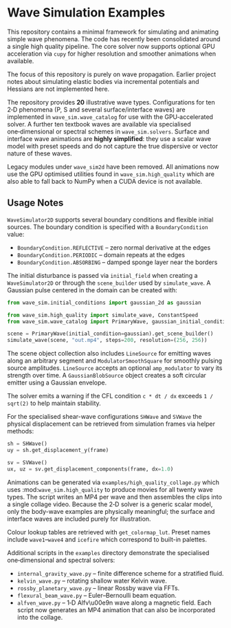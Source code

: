 # Wave Simulation Examples

This repository contains a minimal framework for simulating and animating simple wave phenomena.  The code has recently been consolidated around a single high quality pipeline.  The core solver now supports optional GPU acceleration via ``cupy`` for higher resolution and smoother animations when available.

The focus of this repository is purely on wave propagation. Earlier project
notes about simulating elastic bodies via incremental potentials and Hessians
are not implemented here.

The repository provides **20** illustrative wave types.  Configurations for
ten 2‑D phenomena (P, S and several surface/interface waves) are implemented in
``wave_sim.wave_catalog`` for use with the GPU‑accelerated solver.  A further ten
textbook waves are available via specialised one‑dimensional or spectral
schemes in ``wave_sim.solvers``.  Surface and interface wave animations are
**highly simplified**: they use a scalar wave model with preset speeds and do
not capture the true dispersive or vector nature of these waves.

Legacy modules under ``wave_sim2d`` have been removed.  All animations now
use the GPU optimised utilities found in ``wave_sim.high_quality`` which are
also able to fall back to NumPy when a CUDA device is not available.

## Usage Notes

`WaveSimulator2D` supports several boundary conditions and flexible initial
sources. The boundary condition is specified with a
``BoundaryCondition`` value:

* ``BoundaryCondition.REFLECTIVE`` – zero normal derivative at the edges
* ``BoundaryCondition.PERIODIC`` – domain repeats at the edges
* ``BoundaryCondition.ABSORBING`` – damped sponge layer near the borders

The initial disturbance is passed via ``initial_field`` when creating a
`WaveSimulator2D` or through the ``scene_builder`` used by
`simulate_wave`. A Gaussian pulse centered in the domain can be created with:

```python
from wave_sim.initial_conditions import gaussian_2d as gaussian

from wave_sim.high_quality import simulate_wave, ConstantSpeed
from wave_sim.wave_catalog import PrimaryWave, gaussian_initial_condition

scene = PrimaryWave(initial_condition=gaussian).get_scene_builder()
simulate_wave(scene, "out.mp4", steps=200, resolution=(256, 256))
```

The scene object collection also includes ``LineSource`` for emitting waves
along an arbitrary segment and ``ModulatorSmoothSquare`` for smoothly pulsing
source amplitudes. ``LineSource`` accepts an optional ``amp_modulator`` to vary
its strength over time. A ``GaussianBlobSource`` object creates a soft circular
emitter using a Gaussian envelope.

The solver emits a warning if the CFL condition ``c * dt / dx`` exceeds
``1 / sqrt(2)`` to help maintain stability.

For the specialised shear-wave configurations ``SHWave`` and ``SVWave`` the
physical displacement can be retrieved from simulation frames via helper
methods:

```python
sh = SHWave()
uy = sh.get_displacement_y(frame)

sv = SVWave()
ux, uz = sv.get_displacement_components(frame, dx=1.0)
```

Animations can be generated via ``examples/high_quality_collage.py`` which
uses :mod:`wave_sim.high_quality` to produce movies for all twenty wave types.
The script writes an MP4 per wave and then assembles the clips into a single
collage video.  Because the 2‑D solver is a generic scalar model, only the
body-wave examples are physically meaningful; the surface and interface waves
are included purely for illustration.

Colour lookup tables are retrieved with ``get_colormap_lut``.  Preset names
include ``wave1``–``wave4`` and ``icefire`` which correspond to built-in
palettes.


Additional scripts in the ``examples`` directory demonstrate the specialised
one‑dimensional and spectral solvers:

* ``internal_gravity_wave.py`` – finite difference scheme for a stratified fluid.
* ``kelvin_wave.py`` – rotating shallow water Kelvin wave.
* ``rossby_planetary_wave.py`` – linear Rossby wave via FFTs.
* ``flexural_beam_wave.py`` – Euler–Bernoulli beam equation.
* ``alfven_wave.py`` – 1‑D Alfv\u00e9n wave along a magnetic field.
Each script now generates an MP4 animation that can also be incorporated into
the collage.
